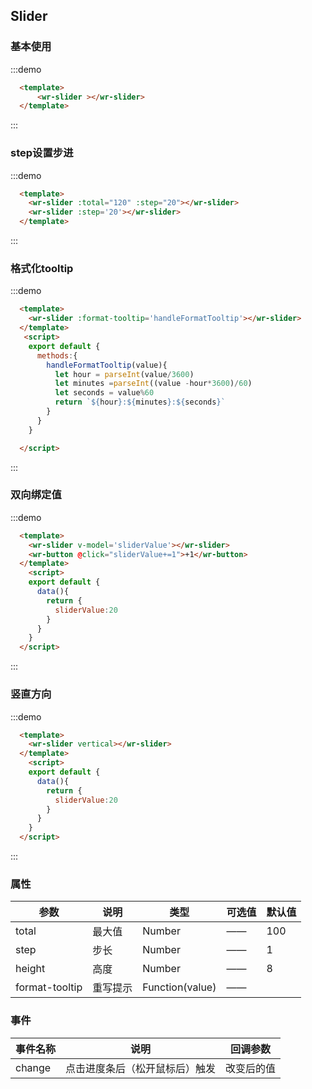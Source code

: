 ## Slider


### 基本使用

:::demo
```html
  <template>
      <wr-slider ></wr-slider>
  </template>
```
:::
### step设置步进
:::demo
```html
  <template>
    <wr-slider :total="120" :step="20"></wr-slider>
    <wr-slider :step='20'></wr-slider>
  </template>

```
:::

### 格式化tooltip
:::demo
```html
  <template>
    <wr-slider :format-tooltip='handleFormatTooltip'></wr-slider>
  </template>
   <script>
    export default {
      methods:{
        handleFormatTooltip(value){
          let hour = parseInt(value/3600)
          let minutes =parseInt((value -hour*3600)/60)
          let seconds = value%60
          return `${hour}:${minutes}:${seconds}`
        }
      }
    }

  </script>
```
:::

### 双向绑定值
:::demo
```html
  <template>
    <wr-slider v-model='sliderValue'></wr-slider>
    <wr-button @click="sliderValue+=1">+1</wr-button>
  </template>
    <script>
    export default {
      data(){
        return {
          sliderValue:20
        }
      }
    }
  </script>
```
:::

### 竖直方向
:::demo
```html
  <template>
    <wr-slider vertical></wr-slider>
  </template>
    <script>
    export default {
      data(){
        return {
          sliderValue:20
        }
      }
    }
  </script>
```
:::

### 属性

| 参数      | 说明    | 类型      | 可选值       | 默认值   |
|---------- |-------- |---------- |-------------  |-------- |
| total     | 最大值 |  Number  |   ——  |   100   |   
| step     | 步长 |  Number  |   ——  |   1   |   
| height     | 高度 |  Number  |   ——  |   8  |   
| format-tooltip     | 重写提示 |  Function(value)  |   ——  |     |   


### 事件
| 事件名称   | 说明    | 回调参数      |
|---------- |-------- |---------- |
| change     | 点击进度条后（松开鼠标后）触发 |  改变后的值  |